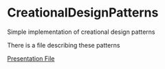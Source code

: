 # CreationalDesignPatterns
Simple implementation of creational design patterns

There is a file describing these patterns

[Presentation File](https://www.linkedin.com/posts/activity-6581423949047967744-a3Gs)
